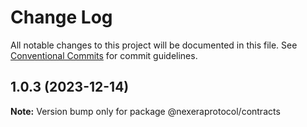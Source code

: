 # Change Log

All notable changes to this project will be documented in this file.
See [Conventional Commits](https://conventionalcommits.org) for commit guidelines.

## 1.0.3 (2023-12-14)

**Note:** Version bump only for package @nexeraprotocol/contracts
